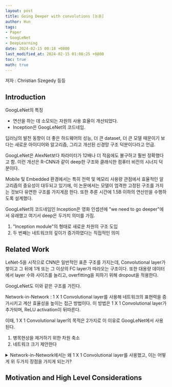 ```yaml
---
layout: post
title: Going Deeper with convolutions [논문]
author: Hun
tags:
- Paper
- GoogLeNet
- DeepLearning
date: 2024-02-15 00:18 +0800
last_modified_at: 2024-02-15 01:08:25 +0800
toc: true
math: true
---
```


저자 : Christian Szegedy 등등

## Introduction

GoogLeNet의 특징
- 연산을 하는 데 소모되는 자원의 사용 효율이 개선되었다.
- Inception은 GoogLeNet의 코드네임.

딥러닝의 발전 동향이 더 좋은 하드웨어의 성능, 더 큰 dataset, 더 큰 모델 때문이기 보다는 새로운 아이디어와 알고리즘, 그리고 개선된 신경망 구조 덕분이다라고 언급.

GoogLeNet은 AlexNet보다 파라미터가 12배나 더 적음에도 불구하고 훨씬 정확했다고 함. 이런 개선은 R-CNN과 같이 deep한 구조와 클래식한 컴퓨터 비전의 시너지 덕분이다.

Mobile 및 Embedded 환경에서는 특히 전력 및 메모리 사용량 관점에서 효율적인 알고리즘의 중요성이 대두되고 있기에, 이 논문에서는 모델이 엄격한 고정된 구조를 가지는 것보다 유연한 구조를 가지게끔 한다. 또한 추론 시간에 1.5B 이하의 연산만을 수행하도록 설계했다.

GoogLeNet의 코드네임인 Inception은 영화 인셉션에 "we need to go deeper"에서 유래했고 여기서 deep은 두가지 의미를 가짐.
1. "Inception module"의 형태로 새로운 차원의 구조 도입
2. 두 번째는 네트워크의 깊이가 증가하였다는 직접적인 의미

## Related Work

LeNet-5을 시작으로 CNN은 일반적인 표준 구조를 가지는데, Convolutional layer가 쌓이고 그 뒤에 1개 또는 그 이상의 FC layer가 따라오는 구조이다. 또한 대용량 데이터에서 layer 수와 사이즈를 늘리고, overfitting을 피하기 위해 dropout을 적용한다.

GoogLeNet도 이와 같은 구조를 가진다.

Network-in-Network : 1 X 1 Convolutional layer를 사용해 네트워크의 표현력을 증가시키고 계산 효율성을 높이는 접근 방법이다.
이 방법은 1 X 1 Convolutional layer가 추가되며, ReLU activation이 뒤따른다.

이때, 1 X 1 Convolutional layer의 목적은 2가지로 이 이유로 GoogLeNet에서 사용된다.

1. 병목현상을 제거하기 위한 차원 축소
2. 네트워크 크기 제안한다

<details>
<summary>
Network-in-Network에서는 왜 1 X 1 Convolutional layer를 사용했고, 이는 어떻게 위 두가지 장점을 가지게 되는가?
</summary>

<br />
<img src="/GoogLeNet_11Convolution.png">

NIN(Network-in-Network)에서는 CCCP(Casecaded Cross Channel Pooling)이란 기법이 사용되었다. <br />이는 하나의 feature map에 대해 수행하는 일반적인 pooling 기법과 달리 channel을 직렬로 묶어 픽셀 별로 pooling을 수행하는 것으로, feature map의 크기는 그대로이고, channel의 수만 줄어들게 하여 차원 축소의 효과가 있다. 
<br /><br />
CCCP 작동 방식:
<br /><br />
1. 채널 직렬 연결: 먼저, 서로 연관성이 높은 채널들을 그룹화하여 직렬로 연결합니다.<br />
2. 픽셀별 풀링: 각 채널 그룹에 대해 픽셀별 최대 풀링 또는 평균 풀링을 수행합니다.<br />
3. 채널 축소: 풀링 결과를 통해 채널 수를 줄여 계산 효율성을 높입니다.(3D -> 1D)<br />
4. 다단계 풀링: 위의 과정을 여러 단계 반복하여 더욱 강력한 특징 추출을 수행합니다.<br /><br />

그런데 이 CCCP 기법은 1 x 1 Convolutional layer과 그 연산 방식 및 효과가 매우 유사하다. 따라서 GoogLeNet에서 1 x 1 Convolutional layer를 Inception module에 적용한 것이다.
</details>

## Motivation and High Level Considerations
